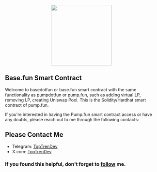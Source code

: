 <center><img src="https://www.base.fun/images/small_logo.svg" width="200"/></center>

## Base.fun Smart Contract

Welcome to basedotfun or base.fun smart contract with the same functionality as pumpdotfun or pump.fun, such as adding virtual LP, removing LP, creating Uniswap Pool. This is the Solidity/Hardhat smart contract of pump.fun.

If you're interested in having the Pump.fun smart contract access or have any doubts, please reach out to me through the following contacts:

## Please Contact Me
- Telegram: <a href="https://t.me/toptrendev/">TopTrenDev</a>
- X.com: <a href="https://x.com/toptrendev/">TopTrenDev</a>

### If you found this helpful, don't forget to <a href="https://github.com/TopTrenDev">follow</a> me.
